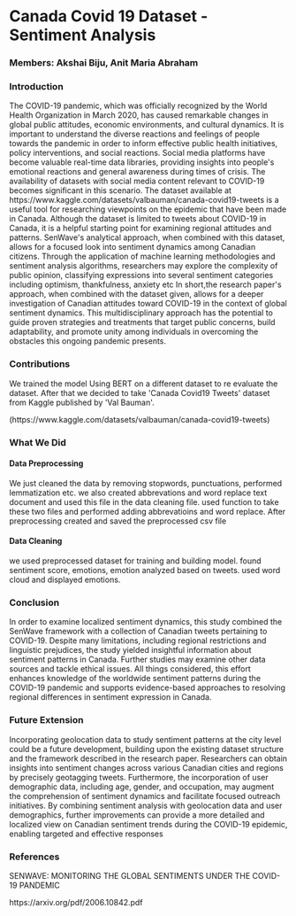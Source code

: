 <h1>Canada Covid 19 Dataset - Sentiment Analysis</h1>

<h3><b>Members:</b> Akshai Biju, Anit Maria Abraham</h3>

<h3><b>Introduction</b></h3>
<p>The COVID-19 pandemic, which was officially recognized by the World Health Organization in March 2020, has caused remarkable changes in global public attitudes, economic environments, and cultural dynamics. It is important to understand the diverse reactions and feelings of people towards the pandemic in order to inform effective public health initiatives, policy interventions, and social reactions. Social media platforms have become valuable real-time data libraries, providing insights into people's emotional reactions and general awareness during times of crisis. The availability of datasets with social media content relevant to COVID-19 becomes significant in this scenario. The dataset available at https://www.kaggle.com/datasets/valbauman/canada-covid19-tweets is a useful tool for researching viewpoints on the epidemic that have been made in Canada. Although the dataset is limited to tweets about COVID-19 in Canada, it is a helpful starting point for examining regional attitudes and patterns. SenWave's analytical approach, when combined with this dataset, allows for a focused look into sentiment dynamics among Canadian citizens. Through the application of machine learning methodologies and sentiment analysis algorithms, researchers may explore the complexity of public opinion, classifying expressions into several sentiment categories including optimism, thankfulness, anxiety etc In short,the research paper's approach, when combined with the dataset given, allows for a deeper investigation of Canadian attitudes toward COVID-19 in the context of global sentiment dynamics. This multidisciplinary approach has the potential to guide proven strategies and treatments that target public concerns, build adaptability, and promote unity among individuals in overcoming the obstacles this ongoing pandemic presents.</p>

<h3><b>Contributions</b></h3>
<p>We trained the model Using BERT on a different dataset to re evaluate the dataset. After that we decided to take 'Canada Covid19 Tweets' dataset from Kaggle published by 'Val Bauman'.</p>
(<a>https://www.kaggle.com/datasets/valbauman/canada-covid19-tweets</a>)

<h3><b>What We Did</b></h3>
<h4>Data Preprocessing</h4>
<p>We just cleaned the data by removing stopwords, punctuations, performed lemmatization etc. we also created abbrevations and word replace text document and used this file in the data cleaning file. used function to take these two files and performed adding abbrevatioins and word replace. After preprocessing created and saved the preprocessed csv file</p>

<h4>Data Cleaning</h4>
<p>we used preprocessed dataset for training and building model. found sentiment score, emotions, emotion analyzed based on tweets. used word cloud and displayed emotions.</p>

<h3><b>Conclusion</b></h3>
In order to examine localized sentiment dynamics, this study combined the SenWave framework with a collection of Canadian tweets pertaining to COVID-19. Despite many limitations, including regional restrictions and linguistic prejudices, the study yielded insightful information about sentiment patterns in Canada. Further studies may examine other data sources and tackle ethical issues. All things considered, this effort enhances knowledge of the worldwide sentiment patterns during the COVID-19 pandemic and supports evidence-based approaches to resolving regional differences in sentiment expression in Canada.

<h3><b>Future Extension</b></h3>
<p>Incorporating geolocation data to study sentiment patterns at the city level could be a future development, building upon the existing dataset structure and the framework described in the research paper. Researchers can obtain insights into sentiment changes across various Canadian cities and regions by precisely geotagging tweets. Furthermore, the incorporation of user demographic data, including age, gender, and occupation, may augment the comprehension of sentiment dynamics and facilitate focused outreach initiatives. By combining sentiment analysis with geolocation data and user demographics, further improvements can provide a more detailed and localized view on Canadian sentiment trends during the COVID-19 epidemic, enabling targeted and effective responses</p>

<h3>References</h3>
<p>SENWAVE: MONITORING THE GLOBAL SENTIMENTS UNDER THE COVID-19 PANDEMIC</p>
<a>https://arxiv.org/pdf/2006.10842.pdf</a>
